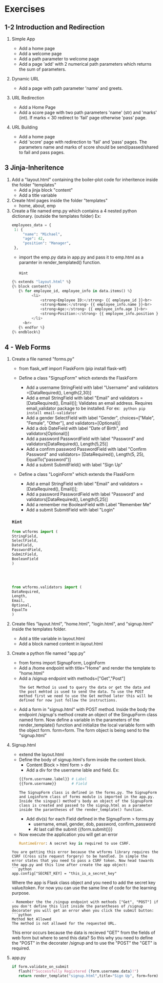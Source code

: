 # Exercises

## 1-2 Introduction and Redirection

1. Simple App

   - Add a home page
   - Add a welcome page
   - Add a path parameter to welcome page
   - Add a page 'add' with 2 numerical path parameters which returns the sum of parameters.

2. Dynamic URL

   - Add a page with path parameter 'name' and greets.

3. URL Redirection

   - Add a Home Page
   - Add a score page with two path parameters 'name' (str) and 'marks' (int). If marks < 30 redirect to 'fail' page otherwise 'pass' page.

4. URL Building
   - Add a home page
   - Add 'score' page with redirection to 'fail' and 'pass' pages. The parameters name and marks of score should be send/passed/shared to fail and pass pages.

## 3 Jinja-Inheritence

1. Add a "layout.html" containing the boiler-plot code for inheritence inside the folder "templates"
   - Add a jinja block "content"
   - Add a title variable
2. Create html pages inside the folder "templates"
   - home, about, emp
3. Create a file named emp.py which contains a 4 nested python dictionary. (outside the templates folder)
   Ex:
   ```python
   employees_data = {
    1: {
        "name": "Michael",
        "age": 42,
        "position": "Manager",
    },
   ```
   - import the emp.py data in app.py and pass it to emp.html as a paramter in render_templated() function.<br><br>
     `Hint`
   ```python
   {% extends "layout.html" %}
   {% block content%}
      {% for employee_id, employee_info in data.items() %}
            <li>
                <strong>Employee ID:</strong> {{ employee_id }}<br>
                <strong>Name:</strong> {{ employee_info.name }}<br>
                <strong>Age:</strong> {{ employee_info.age }}<br>
                <strong>Position:</strong> {{ employee_info.position }}<br>
            </li>
        <br>
      {% endfor %}
   {% endblock%}
   ```

## 4 - Web Forms

1.  Create a file named "forms.py"

    - from flask_wtf import FlaskForm (pip install flask-wtf)
    - Define a class "SignupForm" which extends the FlaskForm

      - Add a username StringField with label "Username" and validators =[DataRequired(), Length(2,30)]
      - Add a email StringField with label "Email" and validators = [DataRequired(), Email()]; Validates an email address. Requires email_validator package to be installed. For ex: ` python pip install email-validator`
      - Add a gender SelectField with label "Gender", choices=["Male", "Female", "Other"], and validators=[Optional()]
      - Add a dob DateField with label "Date of Birth", and validators[Optional()]
      - Add a password PasswordField with label "Password" and validators[DataRequired(), Length(5,25)]
      - Add a confirm password PasswordField with label "Confirm Password" and validators= [DataRequired(), Length(5, 25), EqualTo("password")]
      - Add a submit SubmitField() with label "Sign Up"

    - Define a class "LoginForm" which extends the FlaskForm
      - Add a email StringField with label "Email" and validators = [DataRequired(), Email()];
      - Add a password PasswordField with label "Password" and validators[DataRequired(), Length(5,25)]
      - Add a remember me BooleanField with Label "Remember Me"
      - Add a submit SubmitField with label "Login"

    ### `Hint`

    ```python
    from wtforms import (
    StringField,
    SelectField,
    DateField,
    PasswordField,
    SubmitField,
    BooleanField
    )
    ```

    <br><br>

    ```python
    from wtforms.validators import (
    DataRequired,
    Length,
    Email,
    Optional,
    EqualTo
    )
    ```

2.  Create files "layout.html", "home.html", "login.html", and "signup.html" inside the templates folder.

    - Add a title variable in layout.html
    - Add a block named content in layout.html

3.  Create a python file named "app.py"

    - from forms import SignupForm, LoginForm
    - Add a /home endpoint with title="Home" and render the template to "home.html"
    - Add a /signup endpoint with methods=["Get","Post"]
      ```text
      The Get Method is used to query the data or get the data and the post mehtod is used to send the data. To use the POST method first we need to use the Get method later this will be defined for now just follow the instructions.
      ```
    - Add a form in "signup.html" with POST method. Inside the body the endpoint /signup's method create an object of the SingupForm class named form. Now define a variable in the parameters of the render_template() function and initialize the local variable form with the object form. form=form. The form object is being send to the "signup.html"

4.  Signup.html

    - extend the layout.html
    - Define the body of signup.html's form inside the content block.
      - Content Block > html form > div
      - Add a div for the username lable and field.
        Ex:
      ```python
      {{form.username.label}} # Label
      {{form.username}}       # Field
      ```
      ```text
      The SignupForm class is defined in the forms.py. The SignupForm and LoginForm class of forms module is imported in the app.py. Inside the singup() method's body an object of the SignupForm class is created and passed to the signup.html as a parameter inside the parantheses of the render_template() function.
      ```
      - Add div(s) for each Field defined in the SignupForm > forms.py
        - username, email, gender, dob, password, confirm_password
        - At last call the submit {{form.submit()}}
    - Now execute the application you will get an error
      ```python
      RuntimeError: A secret key is required to use CSRF.
      ```

    ````text
    You are getting this error because the wtforms library requires the CSRF (Cross site request forgery) to be handled. In simple the error states that you need to pass a CSRF token. Now head towards the app.py and this line after create the app object:
    ```python
    app.config["SECRET_KEY] = "this_is_a_secret_key"
    ````

    Where the app is Flask class object and you need to add the secret key value/token. For now you can use the same line of code for the learning purpose.

    ````
    - Remember the the /singup endpoint with methods ["Get", "POST"] if you don't define this list inside the parantheses of /signup decorater you will get an error when you click the submit button:
    ```python
    Method Not Allowed
    The method is not allowed for the requested URL.
    ````

    This error occurs because the data is recieved "GET" from the fields of web form but where to send this data? So this why you need to define the "POST" in the decorater /signup and to use the "POST" the "GET" is required.

5.  app.py
    ```python
    if form.validate_on_submit
       flash(f"Successfully Registered {form.username.data}!")
       return render_template("signup.html",title="Sign Up", form=form)
    ```
